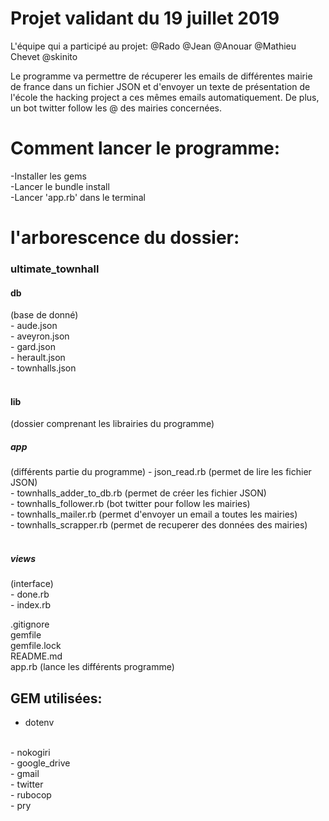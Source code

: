 <h1>Projet validant du 19 juillet 2019</h1>

L'équipe qui a participé au projet:
@Rado @Jean @Anouar @Mathieu Chevet @skinito

Le programme va permettre de récuperer les emails de différentes mairie de france dans un fichier JSON et d'envoyer un texte de présentation de l'école the hacking project a ces mêmes emails automatiquement. De plus, un bot twitter follow les @ des mairies concernées.

<h1>Comment lancer le programme:</h1>
    -Installer les gems
    <br>
    -Lancer le bundle install
    <br>
    -Lancer 'app.rb' dans le terminal

<h1>l'arborescence du dossier:</h1>

<h3>ultimate_townhall</h3>

<h4>db</h4> (base de donné)
    <br>
    - aude.json
    <br>
    - aveyron.json
    <br>
    - gard.json
    <br>
    - herault.json
    <br>
    - townhalls.json
    <br>
    <br>
<h4>lib</h4> (dossier comprenant les librairies du programme)
    <br>
   <h5>app</h5> (différents partie du programme)
        - json_read.rb (permet de lire les fichier JSON)
        <br>
        - townhalls_adder_to_db.rb (permet de créer les fichier JSON)
        <br>
        - townhalls_follower.rb (bot twitter pour follow les mairies)
        <br>
        - townhalls_mailer.rb (permet d'envoyer un email a toutes les mairies)
        <br>
        - townhalls_scrapper.rb (permet de recuperer des données des mairies)
        <br>
        <br>
    <h5>views</h5> (interface)
        <br>
        - done.rb
        <br>
        - index.rb


.gitignore
<br>
gemfile
<br>
gemfile.lock
<br>
README.md
<br>
app.rb (lance les différents programme)

<h2>GEM utilisées:</h2>

- dotenv
<br>
- nokogiri
<br>
- google_drive
<br>
- gmail
<br>
- twitter
<br>
- rubocop
<br>
- pry
